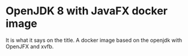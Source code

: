 # OpenJDK 8 with JavaFX docker image

It is what it says on the title. A docker image based on the openjdk 
with OpenJFX and xvfb.
